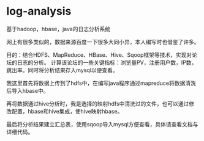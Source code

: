 # log-analysis
基于hadoop，hbase，java的日志分析系统

网上有很多类似的，数据来源百度一下很多大同小异，本人编写时也借鉴了许多。

目的：结合HDFS、MapReduce、HBase、Hive、Sqoop框架等技术，实现对论坛的日志的分析。
计算该论坛的一些关键指标：浏览量PV，注册用户数，IP数，跳出率。同时将分析结果存入mysql以便查看。

  我这里首先将数据上传到了hdfs中，在编写java程序通过mapreduce将数据清洗后导入hbase中。
  
  再将数据通过hive分析时，我是选择的映射hdfs中清洗过的文件，也可以通过修改配置，hbase和hive集成，使hive映射hbase。
  
  最后将分析结果建立汇总表，使用sqoop导入mysql方便查看，具体请查看文档与详细代码。
